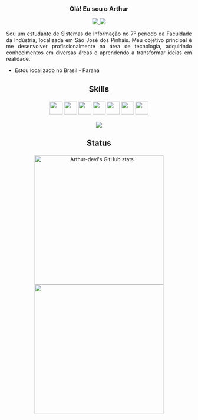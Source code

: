 ### <p align="center"> <Strong>Olá! Eu sou o Arthur</Strong></p>

<div align="center"><a target="_blank" href="https://www.linkedin.com/in/arthur-davi-santos-2243891a2/"><img src="https://img.shields.io/badge/linkedin-%230077B5.svg?&style=for-the-badge&logo=linkedin&logoColor=white" /> </a> <a target="_blank" href="mailto:arthurlag6@gmail.com"><img src="https://img.shields.io/badge/Gmail-D14836?style=for-the-badge&logo=gmail&logoColor=white" /> </a></div>

<p align="justify">Sou um estudante de Sistemas de Informação no 7º período da Faculdade da Indústria, localizada em São José dos Pinhais. Meu objetivo principal é me desenvolver profissionalmente na área de tecnologia, adquirindo conhecimentos em diversas áreas e aprendendo a transformar ideias em realidade.</p>

*  Estou localizado no Brasil - Paraná





## <p align="center"><strong>Skills</strong></p>

<div align="center">
    <img src="https://cdn.jsdelivr.net/gh/devicons/devicon/icons/javascript/javascript-original.svg" height= 35px/>
    <img src="https://cdn.jsdelivr.net/gh/devicons/devicon/icons/html5/html5-original.svg" height= 35px/>
    <img src="https://cdn.jsdelivr.net/gh/devicons/devicon/icons/css3/css3-original.svg" height= 35px/>
    <img src="https://cdn.jsdelivr.net/gh/devicons/devicon/icons/java/java-original.svg" height= 35px/>
    <img src="https://cdn.jsdelivr.net/gh/devicons/devicon/icons/nodejs/nodejs-original.svg" height= 35px/>
    <img src="https://cdn.jsdelivr.net/gh/devicons/devicon/icons/php/php-original.svg" height= 35px/>
    <img src="https://cdn.jsdelivr.net/gh/devicons/devicon/icons/git/git-original.svg" height= 35px/>
</div>

<br>

<div align="center">
    <img src ="https://github-readme-stats.vercel.app/api/top-langs/?username=anuraghazra&layout=compact">
</div>



## <p align="center">Status</p>

<div align="center"> 
    <img width="350px" src="https://github-readme-stats.vercel.app/api?username=Arthur-devi&show_icons=true&theme=dracula" alt="Arthur-devi's GitHub stats" /> <img width="350px" src="https://github-readme-streak-stats.herokuapp.com?user=Arthur-devi&theme=dracula&locale=pt-br"/>
</div>

